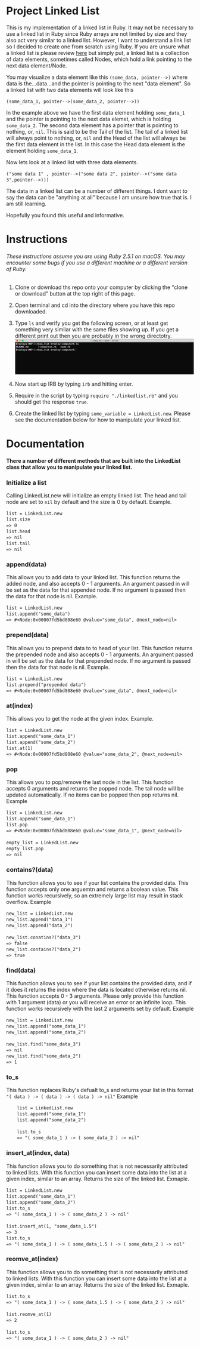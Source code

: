 # Project Linked List
This is my implementation of a linked list in Ruby. It may not be necessary to use a linked list in Ruby since Ruby arrays are not limited by size and they also act very similar to a linked list. However, I want to understand a link list so I decided to create one from scratch using Ruby. If you are unsure what a linked list is please review [here](https://en.wikipedia.org/wiki/Linked_list) but simply put, a linked list is a collection of data elements, sometimes called Nodes, which hold a link pointing to the next data element/Node. 

You may visualize a data element like this `(some_data, pointer-->)` where data is the...data...and the pointer is pointing to the next "data element". So a linked list with two data elements will look like this 
```
(some_data_1, pointer-->(some_data_2, pointer-->)) 
```
In the example above we have the first data element holding `some_data_1` and the pointer is pointing to the next data elemet, which is holding `some_data_2`. The second data element has a pointer that is pointing to nothing, or, `nil`. This is said to be the Tail of the list. The tail of a linked list will always point to nothing, or, `nil` and the Head of the list will always be the first data element in the list. In this case the Head data element is the element holding `some_data_1`. 


Now lets look at a  linked list with three data elements.
```
("some data 1" , pointer-->("some data 2", pointer-->("some data 3",pointer-->)))
```

The data in a linked list can be a number of different things. I dont want to say the data can be "anything at all" because I am unsure how true that is. I am still learning. 

Hopefully you found this useful and informative. 

# Instructions 
###### These instructions assume you are using Ruby 2.5.1 on macOS. You may encounter some bugs if you use a different machine or a different version of Ruby. 

1) Clone or download ths repo onto your computer by clicking the "clone or download" button at the top right of this page. 

2) Open terminal and cd into the directory where you have this repo downloaded. 

3) Type `ls` and verify you get the following screen, or at least get something very similar with the same files showing up. If you get a different print out then you are probably in the wrong directotry. 
![screen shot](https://github.com/BShowen/Linked_list_in_Ruby/blob/master/screenshots/screen_shot_1.png "screen shot")

4) Now start up IRB by typing `irb` and hitting enter. 

5) Require in the script by typing `require "./linkedlist.rb"` and you should get the response `true`. 

6) Create the linked list by typing `some_variable = LinkedList.new`. Please see the documentation below for how to manipulate your linked list. 

# Documentation 

#### There a number of different methods that are built into the LinkedList class that allow you to manipulate your linked list. 

### Initialize a list
Calling LinkedList.new will initialize an empty linked list. The head and tail node are set to `nil` by default and the size is 0 by default. 
Example. 
```
list = LinkedList.new 
list.size 
=> 0
list.head 
=> nil
list.tail
=> nil
```

### append(data)
This allows you to add data to your linked list. This function returns the added node, and also accepts 0 - 1 arguments. An argument passed in will be set as the data for that appended node. If no argument is passed then the data for that node is nil. 
Example. 
```
list = LinkedList.new
list.append("some_data")
=> #<Node:0x00007fd5bd808e60 @value="some_data", @next_node=nil>
```

### prepend(data)
This allows you to prepend data to to head of your list. This function returns the prepended node and also accepts 0 - 1 arguments. An argument passed in will be set as the data for that prepended node. If no argument is passed then the data for that node is nil. 
Example.
```
list = LinkedList.new
list.prepend("prepended data")
=> #<Node:0x00007fd5bd808e60 @value="some_data", @next_node=nil>
```

### at(index)
This allows you to get the node at the given index. 
Example.
```
list = LinkedList.new 
list.append("some_data_1")
list.append("some_data_2")
list.at(1)
=> #<Node:0x00007fd5bd808e60 @value="some_data_2", @next_node=nil>
```

### pop
This allows you to pop/remove the last node in the list. This function accepts 0 arguments and returns the popped node. The tail node will be updated automatically. If no items can be popped then pop returns nil. 
Example
```
list = LinkedList.new
list.append("some_data_1")
list.pop 
=> #<Node:0x00007fd5bd808e60 @value="some_data_1", @next_node=nil>

empty_list = LinkedList.new
empty_list.pop
=> nil 
```

### contains?(data)
This function allows you to see if your list contains the provided data. This function accepts only one arguemtn and returns a boolean value. This function works recursively, so an extremely large list may result in stack overflow. 
Example
```
new_list = LinkedList.new 
new_list.append("data_1")
new_list.append("data_2")

new_list.conatins?("data_3")
=> false
new_list.contains?("data_2")
=> true
```

### find(data)
This function allows you to see if your list contains the provided data, and if it does it returns the index where the data is located otherwise returns nil. This function accepts 0 - 3 arguments. Please only provide this function with 1 argument (data) or you will receive an error or an infinite loop. This function works recursively with the last 2 arguments set by default. 
Example
```
new_list = LinkedList.new
new_list.append("some_data_1")
new_list.append("some_data_2")

new_list.find("some_data_3")
=> nil
new_list.find("some_data_2")
=> 1
```

### to_s
This function replaces Ruby's defualt to_s and returns your list in this format
`"( data ) -> ( data ) -> ( data ) -> nil"`
Example
```
    list = LinkedList.new 
    list.append("some_data_1")
    list.append("some_data_2")

    list.to_s
    => "( some_data_1 ) -> ( some_data_2 ) -> nil"
```

### insert_at(index, data)
This function allows you to do something that is not necessarily attributed to linked lists. With this function you can insert some data into the list at a given index, similar to an array. Returns the size of the linked list. 
Exmaple. 
```
list = LinkedList.new
list.append("some_data_1")
list.append("some_data_2")
list.to_s 
=> "( some_data_1 ) -> ( some_data_2 ) -> nil"

list.insert_at(1, "some_data_1.5")
=> 3
list.to_s
=> "( some_data_1 ) -> ( some_data_1.5 ) -> ( some_data_2 ) -> nil"
```

### reomve_at(index)
This function allows you to do something that is not necessarily attributed to linked lists. With this function you can insert some data into the list at a given index, similar to an array. Returns the size of the linked list. 
Exmaple. 
```
list.to_s 
=> "( some_data_1 ) -> ( some_data_1.5 ) -> ( some_data_2 ) -> nil"

list.reomve_at(1)
=> 2

list.to_s 
=> "( some_data_1 ) -> ( some_data_2 ) -> nil"
```